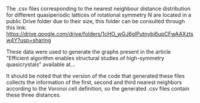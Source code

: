 The .csv files corresponding to the nearest neighbour distance distribution for different quasiperiodic lattices of rotational symmetry N are located in a public Drive folder due to their size, this folder can be consulted through this link: https://drive.google.com/drive/folders/1cHO_wGJ6glPutnybj6upCFwAAXztsw4Y?usp=sharing

These data were used to generate the graphs present in the article "Efficient algorithm enables structural studies of high-symmetry quasicrystals" available at...

It should be noted that the version of the code that generated these files collects the information of the first, second and third nearest neighbors according to the Voronoi cell definition, so the generated .csv files contain these three distances.

